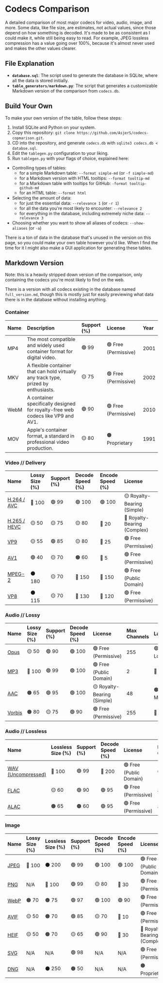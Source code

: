 # Codecs Comparison

A detailed comparison of most major codecs for video, audio, image, and more. Some data, like file size, are estimates, not actual values, since those depend on how something is decoded. It's made to be as consistent as I could make it, while still being easy to read. For example, JPEG lossless compression has a value going over 100%, because it's almost never used and makes the other values clearer.

## File Explanation

- **`database.sql`**: The script used to generate the database in SQLite, where all the data is stored initially.
- **`table_generators/markdown.py`**: The script that generates a customizable Markdown version of the comparison from `codecs.db`.

## Build Your Own

To make your own version of the table, follow these steps:

1. Install SQLite and Python on your system.
2. Copy this repository: `git clone https://github.com/AsjerS/codecs-copmarison.git`.
3. CD into the repository, and generate `codecs.db` with `sqlite3 codecs.db < databse.sql`.
4. Edit the `tablegen.py` configuration to your liking.
5. Run `tablegen.py` with your flags of choice, explained here:
- Controlling types of tables:
    - for a simple Markdown table: `--format simple-md` (or `-f simple-md`)
    - for a Markdown version with HTML tooltips: `--format tooltip-md`
    - for a Markdown table with tooltips for GitHub: `-format tooltip-github-md`
    - for an HTML table: `--format html`
- Selecting the amount of data:
    - for just the essential data: `--relevance 1` (or `-r 1`)
    - for all the data you're most likely to encounter: `--relevance 2`
    - for everything in the database, including extremely niche data: `--relevance 3`
- Choosing whether you want to show all aliases of codecs: `--show-aliases` (or `-a`)

There is a ton of data in the database that's unused in the version on this page, so you could make your own table however you'd like. When I find the time for it I might also make a GUI application for generating these tables.

## Markdown Version

Note: this is a heavily stripped down version of the comparison, only containing the codecs you're most likely to find on the web.

There is a version with all codecs existing in the database named `full_version.md`, though this is mostly just for easily previewing what data there is in the database without installing anything.

### Container

| Name | Description | Support (%) | License | Year |
|:---|:---|:---|:---|:---|
| MP4 | The most compatible and widely used container format for digital video. | 🟢 99 | 🟢 Free (Permissive) | 2001 |
| MKV | A flexible container that can hold virtually any track type, prized by enthusiasts. | 🟡 75 | 🟢 Free (Permissive) | 2002 |
| WebM | A container specifically designed for royalty-free web codecs like VP9 and AV1. | 🟢 90 | 🟢 Free (Permissive) | 2010 |
| MOV | Apple's container format, a standard in professional video production. | 🟡 80 | 🟠 Proprietary | 1991 |

### Video // Delivery

| Name | Lossy Size (%) | Support (%) | Decode Speed (%) | Encode Speed (%) | License |
|:---|:---|:---|:---|:---|:---|
| [H.264 / AVC](# "The universal compatibility king for over a decade.") | 🔴 100 | 🟢 99 | 🟢 100 | 🟢 100 | 🟡 Royalty-Bearing (Simple) |
| [H.265 / HEVC](# "Dominant in premium 4K media, but with complex licensing.") | 🟡 50 | 🟡 75 | 🟡 80 | 🔴 20 | 🔴 Royalty-Bearing (Complex) |
| [VP9](# "Google's successful open alternative to HEVC, the backbone of YouTube.") | 🟡 55 | 🟢 85 | 🟡 80 | 🔴 25 | 🟢 Free (Permissive) |
| [AV1](# "The royalty-free future of web video, backed by major tech companies.") | 🟢 40 | 🟡 70 | 🟠 60 | 🔴 5 | 🟢 Free (Permissive) |
| [MPEG-2](# "The workhorse of standard-definition digital video (DVDs, DVB).") | ⚫ 180 | 🟡 70 | 🔵 150 | 🔵 150 | 🟢 Free (Public Domain) |
| [VP8](# "The original royalty-free codec for WebM, now primarily used as a baseline for WebRTC.") | ⚫ 115 | 🟡 70 | 🔵 130 | 🔵 120 | 🟢 Free (Permissive) |

### Audio // Lossy

| Name | Lossy Size (%) | Support (%) | Decode Speed (%) | License | Max Channels | Latency |
|:---|:---|:---|:---|:---|:---|:---|
| [Opus](# "State-of-the-art codec for WebRTC, VoIP, and modern streaming.") | 🟡 50 | 🟢 90 | 🟢 100 | 🟢 Free (Permissive) | 255 | 🟢 Very Low |
| [MP3](# "The legacy audio king, universal but inefficient.") | 🔴 100 | 🟢 99 | 🟢 100 | 🟢 Free (Public Domain) | 2 | 🔴 High |
| [AAC](# "The standard for Apple devices and most modern streaming services.") | 🟠 65 | 🟢 95 | 🟢 100 | 🟡 Royalty-Bearing (Simple) | 48 | 🟠 Medium |
| [Vorbis](# "The original open-source alternative to MP3, used heavily by Spotify and game developers.") | 🟠 80 | 🟡 75 | 🟢 90 | 🟢 Free (Permissive) | 255 | 🔴 High |

### Audio // Lossless

| Name | Lossless Size (%) | Support (%) | Decode Speed (%) | License | Max Channels |
|:---|:---|:---|:---|:---|:---|
| [WAV (Uncompressed)](# "The universal standard for uncompressed, raw PCM audio data.") | 🔴 100 | 🟢 99 | 🔵 200 | 🟢 Free (Public Domain) | 6505036 |
| [FLAC](# "The de facto open standard for compressed lossless audio. Note: most existing decoders only support up to 24-bit decoding") | 🟡 60 | 🟢 90 | 🟢 95 | 🟢 Free (Permissive) | 8 |
| [ALAC](# "Apple's native lossless format, open-sourced in 2011.") | 🟠 65 | 🟠 60 | 🟢 95 | 🟢 Free (Permissive) | 8 |

### Image

| Name | Lossy Size (%) | Lossless Size (%) | Support (%) | Decode Speed (%) | Encode Speed (%) | License | Alpha? |
|:---|:---|:---|:---|:---|:---|:---|:---|
| [JPEG](# "The universal standard for photographic images on the web.") | 🔴 100 | ⚫ 200 | 🟢 99 | 🟢 100 | 🟢 100 | 🟢 Free (Public Domain) | No |
| [PNG](# "The standard for lossless web graphics and transparency.") | N/A | 🔴 100 | 🟢 99 | 🟡 80 | 🔴 30 | 🟢 Free (Permissive) | Yes |
| [WebP](# "Google's versatile format to replace JPEG and PNG, offering better compression.") | 🟠 70 | 🟠 75 | 🟢 97 | 🟢 100 | 🟢 90 | 🟢 Free (Permissive) | Yes |
| [AVIF](# "State-of-the-art compression based on AV1, offering superior quality and features.") | 🟡 50 | 🟠 70 | 🟢 85 | 🟡 70 | 🔴 10 | 🟢 Free (Permissive) | Yes |
| [HEIF](# "The container format used by most modern smartphones, typically with an HEVC-encoded image.") | 🟡 50 | 🟠 70 | 🟡 65 | 🟢 90 | 🔴 30 | 🔴 Royalty-Bearing (Complex) | Yes |
| [SVG](# "An XML-based vector format. Performance and file size are not directly comparable to raster formats.") | N/A | N/A | 🟢 98 | N/A | N/A | 🟢 Free (Permissive) | Yes |
| [DNG](# "A &quot;digital negative&quot; containing unprocessed 12-16 bit data from a camera sensor. Offers maximum editing flexibility.") | N/A | ⚫ 250 | 🟠 50 | N/A | N/A | 🟠 Proprietary | No |